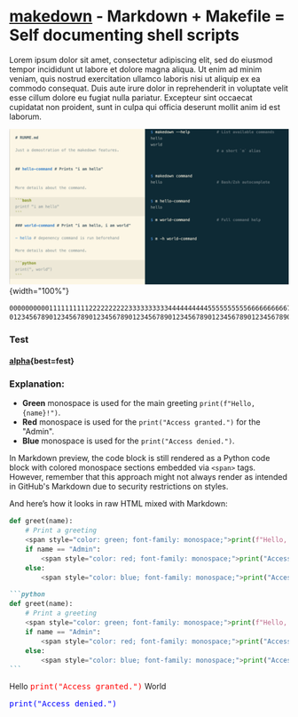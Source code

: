 # [makedown](https://makedown.dev) - Markdown + Makefile = Self documenting shell scripts

Lorem ipsum dolor sit amet, consectetur adipiscing elit, sed do eiusmod tempor incididunt ut labore et dolore magna aliqua.
Ut enim ad minim veniam, quis nostrud exercitation ullamco laboris nisi ut aliquip ex ea commodo consequat.
Duis aute irure dolor in reprehenderit in voluptate velit esse cillum dolore eu fugiat nulla pariatur.
Excepteur sint occaecat cupidatat non proident, sunt in culpa qui officia deserunt mollit anim id est laborum.

![screenshot](docs/screenshot.png){width="100%"}

```
00000000001111111111222222222233333333334444444444555555555566666666667777777777888888888899999999990000000000
01234567890123456789012345678901234567890123456789012345678901234567890123456789012345678901234567890123456789
```

### Test

#### [alpha](https://makedown.dev/alpha){best=fest}

### Explanation:

- **Green** monospace is used for the main greeting `print(f"Hello, {name}!")`.
- **Red** monospace is used for the `print("Access granted.")` for the "Admin".
- **Blue** monospace is used for the `print("Access denied.")`.

In Markdown preview, the code block is still rendered as a Python code block with colored monospace sections embedded via `<span>` tags. However, remember that this approach might not always render as intended in GitHub's Markdown due to security restrictions on styles.

And here’s how it looks in raw HTML mixed with Markdown:

```python
def greet(name):
    # Print a greeting
    <span style="color: green; font-family: monospace;">print(f"Hello, {name}!")</span>
    if name == "Admin":
        <span style="color: red; font-family: monospace;">print("Access granted.")</span>
    else:
        <span style="color: blue; font-family: monospace;">print("Access denied.")</span>
```

````markdown
```python
def greet(name):
    # Print a greeting
    <span style="color: green; font-family: monospace;">print(f"Hello, {name}!")</span>
    if name == "Admin":
        <span style="color: red; font-family: monospace;">print("Access granted.")</span>
    else:
        <span style="color: blue; font-family: monospace;">print("Access denied.")</span>
```
````

Hello <span style="color: red; font-family: monospace;">print("Access granted.")</span> World

<span style="color: blue; font-family: monospace;">print("Access denied.")</span>
